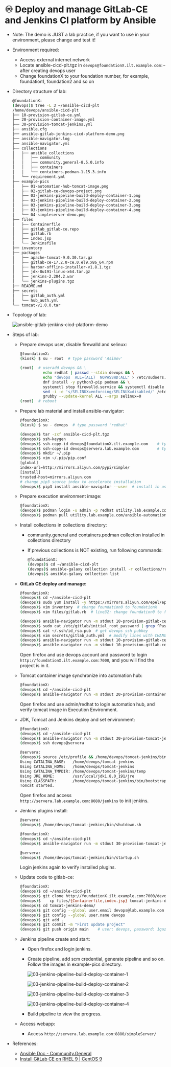 # ♾ Deploy and manage GitLab-CE and Jenkins CI platform by Ansible

- Note: The demo is JUST a lab practice, if you want to use in your environment, please change and test it!

- Environment required:
  
  - Access external internet network
  - Locate ansible-cicd-plt.tgz in `devops@foundationX.ilt.example.com:~` after creating devops user
  - Change foundationX to your foundation number, for example, foundation1, foundation2 and so on

- Directory structure of lab:
  
  ```bash
  @foundationX:
  (devops)$ tree -L 3 ~/ansible-cicd-plt
  /home/devops/ansible-cicd-plt
  ├── 10-provision-gitlab-ce.yml
  ├── 20-provision-container-image.yml
  ├── 30-provision-tomcat-jenkins.yml
  ├── ansible.cfg
  ├── ansible-gitlab-jenkins-cicd-platform-demo.png
  ├── ansible-navigator.log
  ├── ansible-navigator.yml
  ├── collections
  │   ├── ansible_collections
  │   │   ├── community
  │   │   ├── community.general-8.5.0.info
  │   │   ├── containers
  │   │   └── containers.podman-1.15.3.info
  │   └── requirement.yml
  ├── example-pics
  │   ├── 01-automation-hub-tomcat-image.png
  │   ├── 02-gitlab-ce-devops-project.png
  │   ├── 03-jenkins-pipeline-build-deploy-container-1.png
  │   ├── 03-jenkins-pipeline-build-deploy-container-2.png
  │   ├── 03-jenkins-pipeline-build-deploy-container-3.png
  │   ├── 03-jenkins-pipeline-build-deploy-container-4.png
  │   └── 04-simpleserver-demo.png
  ├── files
  │   ├── Containerfile
  │   ├── gitlab_gitlab-ce.repo
  │   ├── gitlab.rb
  │   ├── index.jsp
  │   └── Jenkinsfile
  ├── inventory
  ├── packages
  │   ├── apache-tomcat-9.0.30.tar.gz
  │   ├── gitlab-ce-17.2.0-ce.0.el9.x86_64.rpm
  │   ├── harbor-offline-installer-v1.8.1.tgz
  │   ├── jdk-8u191-linux-x64.tar.gz
  │   ├── jenkins-2.204.2.war
  │   └── jenkins-plugins.tgz
  ├── README.md
  ├── secrets
  │   ├── gitlab_auth.yml
  │   └── hub_auth.yml
  └── tomcat-v1.0.0.tar
  ```

- Topology of lab:
  
  ![ansible-gitlab-jenkins-cicd-platform-demo](ansible-gitlab-jenkins-cicd-platform-demo.png)

- Steps of lab:
  
  - Prepare devops user, disable firewalld and selinux:

    ```bash
    @foundationX:
    (kiosk) $ su - root  # type password 'Asimov'
    
    (root)  # useradd devops && \
              echo redhat | passwd --stdin devops && \
              echo "devops  ALL=(ALL)  NOPASSWD:ALL" > /etc/sudoers.d/devops && \
              dnf install -y python3-pip podman && \
              systemctl stop firewalld.service && systemctl disable firewalld.service && \
              sed -i -e 's/SELINUX=enforcing/SELINUX=disabled/' /etc/selinux/config && \
              grubby --update-kernel ALL --args selinux=0
    (root)  # reboot
    ```
  
  - Prepare lab material and install ansible-navigator:

    ```bash
    @foundationX:
    (kiosk) $ su - devops  # type password 'redhat'
    
    (devops)$ tar -zxf ansible-cicd-plt.tgz
    (devops)$ ssh-keygen
    (devops)$ ssh-copy-id devops@foundationX.ilt.example.com    # type password 'redhat'
    (devops)$ ssh-copy-id devops@servera.lab.example.com        # type password 'redhat'
    (devops)$ mkdir ~/.pip
    (devops)$ vim ~/.pip/pip.conf
    [global]
    index-url=http://mirrors.aliyun.com/pypi/simple/
    [install]
    trusted-host=mirrors.aliyun.com
    # change pip3 source index to accelerate installation
    (devops)$ pip3 install ansible-navigator --user  # install in user env
    ```
  
  - Prepare execution environment image:

    ```bash
    @foundationX:
    (devops)$ podman login -u admin -p redhat utility.lab.example.com --tls-verify=false
    (devops)$ podman pull utility.lab.example.com/ansible-automation-platform-22/ee-supported-rhel8:latest --tls-verify=false
    ```
  
  - Install collections in collections directory:

    - community.general and containers.podman collection installed in collections directory
    - If previous collections is NOT existing, run following commands:

      ```bash
      @foundationX:
      (devops)$ cd ~/ansible-cicd-plt
      (devops)$ ansible-galaxy collection install -r collections/requirement.yml -p collections  # optional: collections installed
      (devops)$ ansible-galaxy collection list
      ```
  
  - **GitLab CE deploy and manage:**

    ```bash
    @foundationX:
    (devops)$ cd ~/ansible-cicd-plt
    (devops)$ sudo yum install -y https://mirrors.aliyun.com/epel/epel-release-latest-9.noarch.rpm
    (devops)$ vim inventory  # change foundation0 to foundationX
    (devops)$ vim files/gitlab.rb  # line32: change foundation0 to foundationX
    
    (devops)$ ansible-navigator run -m stdout 10-provision-gitlab-ce.yml --skip-tag create_user --skip-tag create_project -vvv  # verify whole progress
    (devops)$ sudo cat /etc/gitlab/initial_root_password | grep ^Password | awk '{print $2}'  # get gitlab root password
    (devops)$ cat ~/.ssh/id_rsa.pub  # get devops ssh pubkey
    (devops)$ vim secrets/gitlab_auth.yml  # modify lines with CHANGE ME
    (devops)$ ansible-navigator run -m stdout 10-provision-gitlab-ce.yml --tag create_user
    (devops)$ ansible-navigator run -m stdout 10-provision-gitlab-ce.yml --tag create_project
    ```

    Open firefox and use devops account and password to login `http://foundationX.ilt.example.com:7000`, and you will find the project is in it.
  
  - Tomcat container image synchronize into automation hub:

    ```bash
    @foundationX:
    (devops)$ cd ~/ansible-cicd-plt
    (devops)$ ansible-navigator run -m stdout 20-provision-container-image.yml    
    ```

    Open firefox and use admin/redhat to login automation hub, and verify tomcat image in Execution Environment.
  
  - JDK, Tomcat and Jenkins deploy and set environment:

    ```bash
    @foundationX:
    (devops)$ cd ~/ansible-cicd-plt
    (devops)$ ansible-navigator run -m stdout 30-provision-tomcat-jenkins.yml --skip-tag config_plugins
    (devops)$ ssh devops@servera
    
    @servera:
    (devops)$ source /etc/profile && /home/devops/tomcat-jenkins/bin/startup.sh
    Using CATALINA_BASE:   /home/devops/tomcat-jenkins
    Using CATALINA_HOME:   /home/devops/tomcat-jenkins
    Using CATALINA_TMPDIR: /home/devops/tomcat-jenkins/temp
    Using JRE_HOME:        /usr/local/jdk1.8.0_191/jre
    Using CLASSPATH:       /home/devops/tomcat-jenkins/bin/bootstrap.jar:/home/devops/tomcat-jenkins/bin/tomcat-juli.jar
    Tomcat started.
    ```

    Open firefox and access `http://servera.lab.example.com:8080/jenkins` to init jenkins.
  
  - Jenkins plugins install:

    ```bash
    @servera:
    (devops)$ /home/devops/tomcat-jenkins/bin/shutdown.sh
    
    @foundationX:
    (devops)$ cd ~/ansible-cicd-plt
    (devops)$ ansible-navigator run -m stdout 30-provision-tomcat-jenkins.yml --tag config_plugins
    
    @servera:
    (devops)$ /home/devops/tomcat-jenkins/bin/startup.sh
    ```

    Login jenkins again to verify installed plugins.
  
  - Update code to gitlab-ce:

    ```bash
    @foundationX:
    (devops)$ cd ~/ansible-cicd-plt
    (devops)$ git clone http://foundationX.ilt.example.com:7000/devops/tomcat-jenkins-demo.git
    (devops)$    cp files/{Containerfile,index.jsp} tomcat-jenkins-demo/
    (devops)$ cd tomcat-jenkins-demo/
    (devops)$ git config --global user.email devops@lab.example.com
    (devops)$ git config --global user.name devops
    (devops)$ git add .
    (devops)$ git commit -m "First update project"
    (devops)$ git push origin main    # user: devops, password: 1qazZSE$
    ```
  
  - Jenkins pipeline create and start:

    - Open firefox and login jenkins.

    - Create pipeline, add scm credential, generate pipeline and so on. Follow the images in example-pics directory.

      ![03-jenkins-pipeline-build-deploy-container-1](example-pics/03-jenkins-pipeline-build-deploy-container-1.png)

      ![03-jenkins-pipeline-build-deploy-container-2](example-pics/03-jenkins-pipeline-build-deploy-container-2.png)

      ![03-jenkins-pipeline-build-deploy-container-3](example-pics/03-jenkins-pipeline-build-deploy-container-3.png)

      ![03-jenkins-pipeline-build-deploy-container-4](example-pics/03-jenkins-pipeline-build-deploy-container-4.png)

    - Build pipeline to view the progress.
  
  - Access webapp:

    - Access `http://servera.lab.example.com:8880/simpleServer/`

- References:
  
  - [Ansible Doc - Community.General](https://docs.ansible.com/ansible/latest/collections/community/general/index.html)
  - [Install GitLab CE on RHEL 9 | CentOS 9](https://infotechys.com/install-gitlab-ce-on-rhel-9/)
